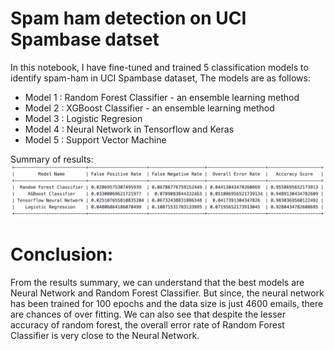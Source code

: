 # Spam ham detection on UCI Spambase datset

In this notebook, I have fine-tuned and trained 5 classification models to identify spam-ham in UCI Spambase dataset, The models are as follows:


*   Model 1 : Random Forest Classifier - an ensemble learning method
*   Model 2 : XGBoost Classifier - an ensemble learning method
*   Model 3 : Logistic Regresion 
*   Model 4 : Neural Network in Tensorflow and Keras
*   Model 5 : Support Vector Machine

Summary of results:  
![Result Table](./models_result_summary.png)

# Conclusion: 
From the results summary, we can understand that the best models are Neural Network and Random Forest Classifier. But since, the neural network has been trained for 100 epochs and the data size is just 4600 emails, there are chances of over fitting. We can also see that despite the lesser accuracy of random forest, the overall error rate of Random Forest Classifier is very close to the Neural Network.
